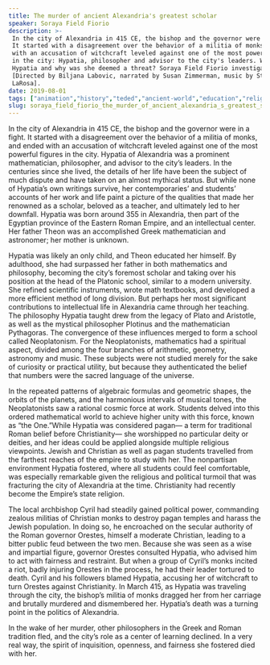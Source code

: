 ```yaml
---
title: The murder of ancient Alexandria's greatest scholar
speaker: Soraya Field Fiorio
description: >-
 In the city of Alexandria in 415 CE, the bishop and the governor were in a fight.
 It started with a disagreement over the behavior of a militia of monks, and ended
 with an accusation of witchcraft leveled against one of the most powerful figures
 in the city: Hypatia, philosopher and advisor to the city's leaders. Who was
 Hypatia and why was she deemed a threat? Soraya Field Fiorio investigates.
 [Directed by Biljana Labovic, narrated by Susan Zimmerman, music by Stephen
 LaRosa].
date: 2019-08-01
tags: ["animation","history","teded","ancient-world","education","religion","math","astronomy","philosophy","military","death"]
slug: soraya_field_fiorio_the_murder_of_ancient_alexandria_s_greatest_scholar
---
```


In the city of Alexandria in 415 CE, the bishop and the governor were in a fight. It
started with a disagreement over the behavior of a militia of monks, and ended with an
accusation of witchcraft leveled against one of the most powerful figures in the
city. Hypatia of Alexandria was a prominent mathematician, philosopher, and advisor to the
city’s leaders. In the centuries since she lived, the details of her life have been the
subject of much dispute and have taken on an almost mythical status. But while none of
Hypatia’s own writings survive, her contemporaries’ and students’ accounts of her work
and life paint a picture of the qualities that made her renowned as a scholar, beloved as
a teacher, and ultimately led to her downfall. Hypatia was born around 355 in Alexandria,
then part of the Egyptian province of the Eastern Roman Empire, and an intellectual
center. Her father Theon was an accomplished Greek mathematician and astronomer; her
mother is unknown.

Hypatia was likely an only child, and Theon educated her himself. By adulthood, she had
surpassed her father in both mathematics and philosophy, becoming the city’s foremost
scholar and taking over his position at the head of the Platonic school, similar to a
modern university. She refined scientific instruments, wrote math textbooks, and
developed a more efficient method of long division. But perhaps her most significant 
contributions to intellectual life in Alexandria came through her teaching. The philosophy
Hypatia taught drew from the legacy of Plato and Aristotle, as well as the mystical
philosopher Plotinus and the mathematician Pythagoras. The convergence of these
influences merged to form a school called Neoplatonism. For the Neoplatonists, mathematics
 had a spiritual aspect, divided among the four branches of arithmetic, geometry,
astronomy and music. These subjects were not studied merely for the sake of curiosity or
practical utility, but because they authenticated the belief that numbers were the sacred
 language of the universe.

In the repeated patterns of algebraic formulas and geometric shapes, the orbits of the
planets, and the harmonious intervals of musical tones, the Neoplatonists saw a rational 
cosmic force at work. Students delved into this ordered mathematical world to achieve
higher unity with this force, known as “the One.”While Hypatia was considered pagan— a
term for traditional Roman belief before Christianity— she worshipped no particular 
deity or deities, and her ideas could be applied alongside multiple religious viewpoints.
Jewish and Christian as well as pagan students travelled from the farthest reaches of 
the empire to study with her. The nonpartisan environment Hypatia fostered, where all
students could feel comfortable, was especially remarkable given the religious and
political turmoil that was fracturing the city of Alexandria at the time. Christianity had
recently become the Empire’s state religion.

The local archbishop Cyril had steadily gained political power, commanding zealous
militias of Christian monks to destroy pagan temples and harass the Jewish population. In
doing so, he encroached on the secular authority of the Roman governor Orestes, himself a
moderate Christian, leading to a bitter public feud between the two men. Because she was
seen as a wise and impartial figure, governor Orestes consulted Hypatia, who advised him
to act with fairness and restraint. But when a group of Cyril’s monks incited a riot,
badly injuring Orestes in the process, he had their leader tortured to death. Cyril and
his followers blamed Hypatia, accusing her of witchcraft to turn Orestes against
Christianity. In March 415, as Hypatia was traveling through the city, the bishop’s
militia of monks dragged her from her carriage and brutally murdered and dismembered
her. Hypatia’s death was a turning point in the politics of Alexandria.

In the wake of her murder, other philosophers in the Greek and Roman tradition fled, and
the city’s role as a center of learning declined. In a very real way, the spirit of
inquisition, openness, and fairness she fostered died with her.

<!--
ad_duration=0
event="TED-Ed"
external_start_time=0
intro_duration=0
is_subtitle_required="False"
is_talk_featured="False"
language="en"
language_swap="False"
native_language="en"
number_of_related_talks=6
number_of_speakers=1
number_of_subtitled_videos=0
number_of_tags=11
number_of_talk_download_languages=23
number_of_talk_more_resources=0
number_of_talk_recommendations=0
number_of_talks_take_actions=0
post_ad_duration=0
published_timestamp="2019-08-05 14:20:36"
recording_date="2019-08-01"
speaker_is_published=0
speaker_name="Soraya Field Fiorio"
talk_name="The murder of ancient Alexandria's greatest scholar"
talks_tags=["animation","history","teded","ancient-world","education","religion","math","astronomy","philosophy","military","death"]
url_photo_talk="https://s3.amazonaws.com/talkstar-photos/uploads/9de1f7fa-cb7b-4a7b-83d3-2ea255890ddc/hypatia_textless.jpg"
url_webpage="https://www.ted.com/talks/soraya_field_fiorio_the_murder_of_ancient_alexandria_s_greatest_scholar"
video_type_name="TED-Ed Original"
-->